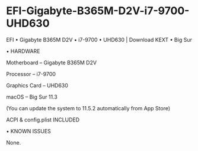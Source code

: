 # EFI-Gigabyte-B365M-D2V-i7-9700-UHD630
EFI • Gigabyte B365M D2V • i7-9700 • UHD630 | Download KEXT • Big Sur

• HARDWARE

Motherboard – Gigabyte B365M D2V

Processor – i7-9700

Graphics Card – UHD630

macOS – Big Sur 11.3

(You can update the system to 11.5.2 automatically from App Store)

ACPI & config.plist INCLUDED

• KNOWN ISSUES

None.
